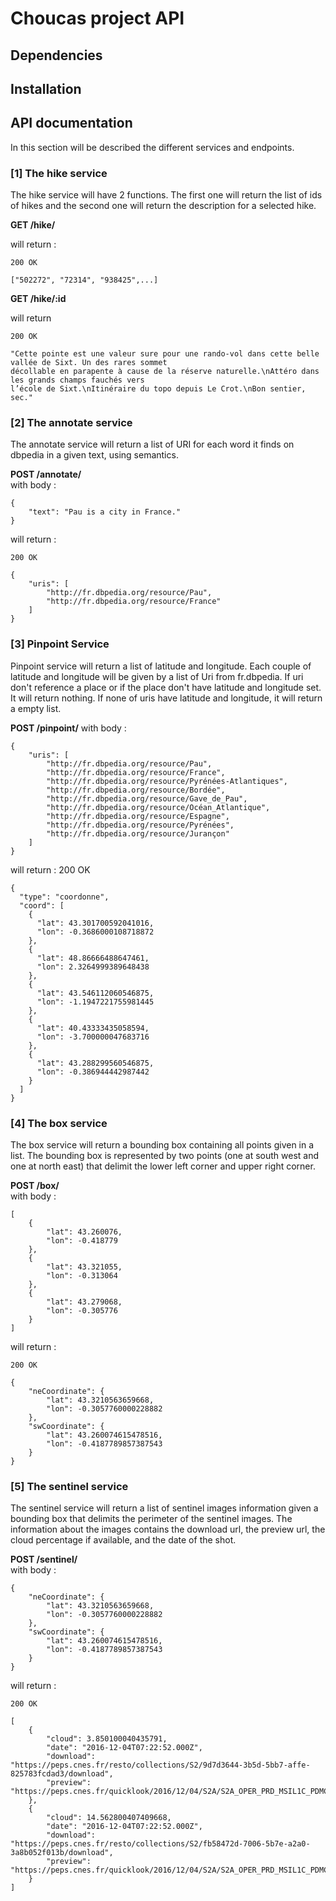 # Choucas project API

## Dependencies

## Installation

## API documentation

In this section will be described the different services and endpoints.

### [1] The hike service
The hike service will have 2 functions. The first one will return the list of ids of hikes and the second one 
will return the description for a selected hike.

**GET /hike/**

will return :
```
200 OK

["502272", "72314", "938425",...]
```

**GET /hike/:id**

will return
```
200 OK

"Cette pointe est une valeur sure pour une rando-vol dans cette belle vallée de Sixt. Un des rares sommet 
décollable en parapente à cause de la réserve naturelle.\nAttéro dans les grands champs fauchés vers 
l’école de Sixt.\nItinéraire du topo depuis Le Crot.\nBon sentier, sec."
```

### [2] The annotate service

The annotate service will return a list of URI for each word it finds on dbpedia 
in a given text, using semantics.


**POST /annotate/**  
with body :  
```
{ 
    "text": "Pau is a city in France." 
}  
```
will return :  
```
200 OK

{
    "uris": [
        "http://fr.dbpedia.org/resource/Pau",
        "http://fr.dbpedia.org/resource/France"
    ]
}
```
### [3] Pinpoint Service

Pinpoint service will return a list of latitude and longitude. Each couple of latitude and longitude will be given by a list
of Uri from fr.dbpedia. If uri don't reference a place or if the place don't have latitude and longitude set. It will
return nothing. If none of uris have latitude and longitude, it will return a empty list.

**POST /pinpoint/**
with body :
```
{
    "uris": [
        "http://fr.dbpedia.org/resource/Pau",
        "http://fr.dbpedia.org/resource/France",
        "http://fr.dbpedia.org/resource/Pyrénées-Atlantiques",
        "http://fr.dbpedia.org/resource/Bordée",
        "http://fr.dbpedia.org/resource/Gave_de_Pau",
        "http://fr.dbpedia.org/resource/Océan_Atlantique",
        "http://fr.dbpedia.org/resource/Espagne",
        "http://fr.dbpedia.org/resource/Pyrénées",
        "http://fr.dbpedia.org/resource/Jurançon"
    ]
}
```
will return :
200 OK
```
{
  "type": "coordonne",
  "coord": [
    {
      "lat": 43.301700592041016,
      "lon": -0.3686000108718872
    },
    {
      "lat": 48.86666488647461,
      "lon": 2.3264999389648438
    },
    {
      "lat": 43.546112060546875,
      "lon": -1.1947221755981445
    },
    {
      "lat": 40.43333435058594,
      "lon": -3.700000047683716
    },
    {
      "lat": 43.288299560546875,
      "lon": -0.386944442987442
    }
  ]
}
```

### [4] The box service

The box service will return a bounding box containing all points given in a list.
The bounding box is represented by two points (one at south west and one at north east) 
that delimit the lower left corner and upper right corner.

**POST /box/**  
with body :  
```
[
	{
		"lat": 43.260076,
		"lon": -0.418779
	},
	{
		"lat": 43.321055,
		"lon": -0.313064
	},
	{
		"lat": 43.279068,
		"lon": -0.305776
	}
]
```
will return : 
```
200 OK

{
    "neCoordinate": {
        "lat": 43.3210563659668,
        "lon": -0.3057760000228882
    },
    "swCoordinate": {
        "lat": 43.260074615478516,
        "lon": -0.4187789857387543
    }
}
```


### [5] The sentinel service

The sentinel service will return a list of sentinel images information given 
a bounding box that delimits the perimeter of the sentinel images.
The information about the images contains the download url, the preview url, 
the cloud percentage if available, and the date of the shot.

**POST /sentinel/**  
with body :  
```
{
    "neCoordinate": {
        "lat": 43.3210563659668,
        "lon": -0.3057760000228882
    },
    "swCoordinate": {
        "lat": 43.260074615478516,
        "lon": -0.4187789857387543
    }
}
```
will return : 
```
200 OK

[
    {
        "cloud": 3.850100040435791,
        "date": "2016-12-04T07:22:52.000Z",
        "download": "https://peps.cnes.fr/resto/collections/S2/9d7d3644-3b5d-5bb7-affe-825783fcdad3/download",
        "preview": "https://peps.cnes.fr/quicklook/2016/12/04/S2A/S2A_OPER_PRD_MSIL1C_PDMC_20161204T134222_R006_V20161204T072252_20161204T072252_quicklook.jpg"
    },
    {
        "cloud": 14.562800407409668,
        "date": "2016-12-04T07:22:52.000Z",
        "download": "https://peps.cnes.fr/resto/collections/S2/fb58472d-7006-5b7e-a2a0-3a8b052f013b/download",
        "preview": "https://peps.cnes.fr/quicklook/2016/12/04/S2A/S2A_OPER_PRD_MSIL1C_PDMC_20161204T132939_R006_V20161204T072252_20161204T072252_quicklook.jpg"
    }
]
```


